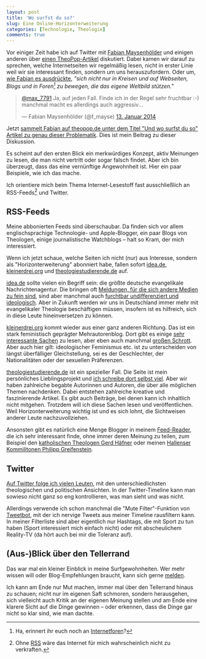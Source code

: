 ```yaml
---
layout: post
title: 'Wo surfst du so?'
slug: Eine Online-Horizonterweiterung
categories: [Technologie, Theologie]
comments: true
---
```


Vor einiger Zeit habe ich auf Twitter mit [Fabian Maysenhölder](http://www.twitter.com/f_mayse) und einigen anderen über [einen TheoPop-Artikel](http://theopop.de/2014/01/bringt-internet-ende-religion/) diskutiert. Dabei kamen wir darauf zu sprechen, welche Internetseiten wir regelmäßig lesen, nicht in erster Linie weil wir sie interessant finden, sondern um uns herauszufordern. Oder um, [wie Fabian es ausdrückte](http://theopop.de/2014/01/bringt-internet-ende-religion/), *"sich nicht nur in Kreisen und auf Webseiten, Blogs und in Foren[^foren] zu bewegen, die das eigene Weltbild stützen."*

[^foren]: Ha, erinnert ihr euch noch an [Internetforen](http://de.wikipedia.org/wiki/Internetforum)?

<!--more-->

<blockquote class="twitter-tweet" lang="de"><p><a href="https://twitter.com/max_7791">@max_7791</a> Ja, auf jeden Fall. Finde ich in der Regel sehr fruchtbar :-) manchmal macht es allerdings auch aggressiv...</p>&mdash; Fabian Maysenhölder (@f_mayse) <a href="https://twitter.com/f_mayse/statuses/422848693289881600">13. Januar 2014</a></blockquote>
<script async src="//platform.twitter.com/widgets.js" charset="utf-8"></script>

Jetzt [sammelt Fabian auf theopop.de unter dem Titel "Und wo surfst du so" Artikel zu genau dieser Problematik](http://theopop.de/2014/01/blogparade-und-wo-surfst-du-so/). Dies ist mein Beitrag zu dieser Diskussion.

Es scheint auf den ersten Blick ein merkwürdiges Konzept, aktiv Meinungen zu lesen, die man nicht vertritt oder sogar falsch findet. Aber ich bin überzeugt, dass das eine vernünftige Angewohnheit ist. Hier ein paar Beispiele, wie ich das mache.

Ich orientiere mich beim Thema Internet-Lesestoff fast ausschließlich an RSS-Feeds[^rss] und Twitter.

[^rss]: Ohne [RSS](http://de.wikipedia.org/wiki/RSS) wäre das Internet für mich wahrscheinlich nicht zu verkraften.

## RSS-Feeds

Meine abbonierten Feeds sind überschaubar. Da finden sich vor allem englischsprachige Technologie- und Apple-Blogger, ein paar Blogs von Theologen, einige journalistische Watchblogs – halt so Kram, der mich interessiert.

Wenn ich jetzt schaue, welche Seiten ich nicht (nur) aus Interesse, sondern als "Horizonterweiterung" abonniert habe, fallen sofort [idea.de](http://www.idea.de/), [kleinerdrei.org](http://kleinerdrei.org/) und [theologiestudierende.de](http://www.theologiestudierende.de/) auf.

[idea.de](http://www.idea.de/) sollte vielen ein Begriff sein: die größte deutsche evangelikale Nachrichtenagentur. Die bringen oft [Meldungen, für die sich andere Medien zu fein sind](http://moehrenzahn.de/messianische-juden-auf-dem-kirchentag/), sind aber manchmal auch [furchtbar undifferenziert und ideologisch](http://www.idea.de/detail/thema-des-tages/artikel/ist-hitzlsperger-ein-held-1010.html). Aber in Zukunft werden wir uns in Deutschland immer mehr mit evangelikaler Theologie  beschäftigen müssen, insofern ist es hilfreich, sich in diese Leute hineinversetzen zu können.

[kleinerdrei.org](http://kleinerdrei.org/) kommt wieder aus einer ganz anderen Richtung. Das ist ein stark feministisch geprägter Mehrautorenblog. Dort gibt es einige [sehr interessante Sachen](http://kleinerdrei.org/2013/01/radio/) zu lesen, aber eben auch manchmal [großen Schrott](http://kleinerdrei.org/2013/05/jede-so-wie-sie-will-oder-alles-kann-nichts-muss/). Aber auch hier gilt: ideologischer Feminismus etc. ist zu unterscheiden von längst überfälliger Gleichstellung, sei es der Geschlechter, der Nationalitäten oder der sexuellen Präferenzen.

[theologiestudierende.de](http://www.theologiestudierende.de/) ist ein spezieller Fall. Die Seite ist mein persönliches Lieblingsprojekt und [ich schreibe dort selbst viel](http://www.theologiestudierende.de/author/portalleitung/). Aber wir haben zahlreiche begabte Autorinnen und Autoren, die über alle möglichen Themen nachdenken. Dabei entstehen zahlreiche kreative und faszinierende Artikel. Es gibt auch Beiträge, bei denen kann ich inhaltlich nicht mitgehen. Trotzdem will ich diese Sachen lesen und veröffentlichen. Weil Horizonterweiterung wichtig ist und es sich lohnt, die Sichtweisen anderer Leute nachzuvollziehen.

Ansonsten gibt es natürlich eine Menge Blogger in meinem [Feed-Reader](http://readkitapp.com), die ich sehr interessant finde, ohne immer deren Meinung zu teilen, zum Beispiel den [katholischen Theologen Gerd Häfner](http://www.lectiobrevior.de) oder meinen [Hallenser Kommilitonen Philipp Greifenstein](http://philipp-greifenstein.de). 

## Twitter

[Auf Twitter folge ich vielen Leuten](https://twitter.com/max_7791/following), mit den unterschiedlichsten theologischen und politischen Ansichten. In der Twitter-Timeline kann man sowieso nicht ganz so eng kontrollieren, was man sieht und was nicht.

Allerdings verwende ich schon manchmal die "Mute Filter"-Funktion von [Tweetbot](http://tapbots.com/software/tweetbot/), mit der ich nervige Tweets aus meiner Timeline rausfiltern kann. In meiner Filterliste sind aber eigentlich nur Hashtags, die mit Sport zu tun haben (Sport interessiert mich einfach nicht) oder mit abscheulichem Reality-TV (da hört auch bei mir die Toleranz auf).

## (Aus-)Blick über den Tellerrand

Das war mal ein kleiner Einblick in meine Surfgewohnheiten. Wer mehr wissen will oder Blog-Empfehlungen braucht, kann sich gerne [melden](https://twitter.com/max_7791).

Ich kann am Ende nur Mut machen, immer mal über den Tellerrand hinaus zu schauen; nicht nur im eigenen Saft schmoren, sondern herausgehen, sich vielleicht auch Kritik an der eigenen Meinung stellen und am Ende eine klarere Sicht auf die Dinge gewinnen – oder erkennen, dass die Dinge gar nicht so klar sind, wie man dachte. 